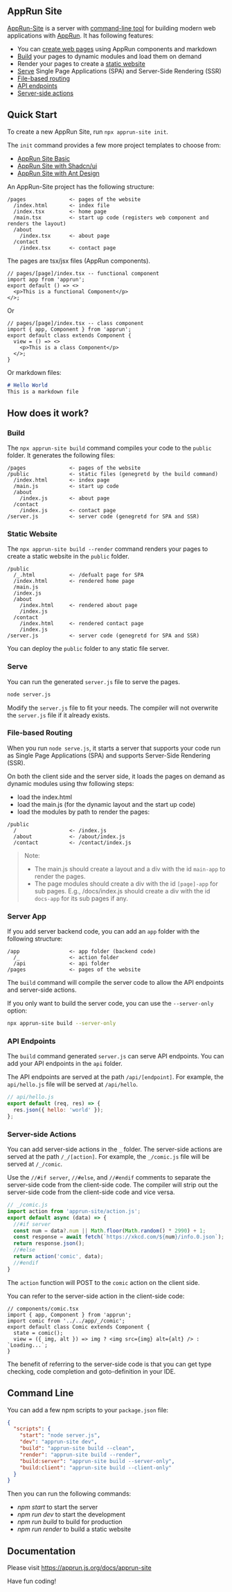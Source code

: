 ## AppRun Site

[AppRun-Site](https://github.com/yysun/apprun-site) is a server with [command-line tool](#command-line) for building modern web applications with [AppRun](https://github.com/yysun/apprun).  It has following features:

* You can [create web pages](#quick-start) using AppRun components and markdown
* [Build](#build) your pages to dynamic modules and load them on demand
* Render your pages to create a [static website](#static-website)
* [Serve](#serve) Single Page Applications (SPA) and Server-Side Rendering (SSR)
* [File-based routing](#file-based-routing)
* [API endpoints](#api-endpoints)
* [Server-side actions](#server-side-actions)


## Quick Start

To create a new AppRun Site, run `npx apprun-site init`.

The `init` command provides a few more project templates to choose from:

* [AppRun Site Basic](https://github.com/apprunjs/apprun-site-template)
* [AppRun Site with Shadcn/ui](https://github.com/apprunjs/apprun-shadcn)
* [AppRun Site with Ant Design](https://github.com/apprunjs/apprun-antd-pro)

An AppRun-Site project has the following structure:

```
/pages              <- pages of the website
  /index.html       <- index file
  /index.tsx        <- home page
  /main.tsx         <- start up code (registers web component and renders the layout)
  /about
    /index.tsx      <- about page
  /contact
    /index.tsx      <- contact page
```

The pages are tsx/jsx files (AppRun components).

```tsx
// pages/[page]/index.tsx -- functional component
import app from 'apprun';
export default () => <>
  <p>This is a functional Component</p>
</>;
```

Or

```tsx
// pages/[page]/index.tsx -- class component
import { app, Component } from 'apprun';
export default class extends Component {
  view = () => <>
    <p>This is a class Component</p>
  </>;
}
```

Or markdown files:

```md
# Hello World
This is a markdown file
```

## How does it work?

### Build

The `npx apprun-site build` command compiles your code to the `public` folder. It generates the following files:

```
/pages              <- pages of the website
/public             <- static files (genegretd by the build command)
  /index.html       <- index page
  /main.js          <- start up code
  /about
    /index.js       <- about page
  /contact
    /index.js       <- contact page
/server.js          <- server code (genegretd for SPA and SSR)
```

### Static Website

The `npx apprun-site build --render` command renders your pages to create a static website in the `public` folder.

```
/public
  /_.html           <- /defualt page for SPA
  /index.html       <- rendered home page
  /main.js
  /index.js
  /about
    /index.html     <- rendered about page
    /index.js
  /contact
    /index.html     <- rendered contact page
    /index.js
/server.js          <- server code (genegretd for SPA and SSR)
```


You can deploy the `public` folder to any static file server.


### Serve

You can run the generated `server.js` file to serve the pages.

```sh
node server.js
```

Modify the `server.js` file to fit your needs. The compiler will not overwrite the `server.js` file if it already exists.


### File-based  Routing

When you run `node serve.js`, it starts a server that supports your code run as Single Page Applications (SPA) and supports Server-Side Rendering (SSR).

On both the client side and the server side, it loads the pages on demand as dynamic modules using thw following steps:

* load the index.html
* load the main.js (for the dynamic layout and the start up code)
* load the modules by path to render the pages:

```
/public
  /                 <- /index.js
  /about            <- /about/index.js
  /contact          <- /contact/index.js
```

> Note:
> * The main.js should create a layout and a div with the id `main-app` to render the pages.
> * The page modules should create a div with the id `[page]-app` for sub pages. E.g., /docs/index.js should create a div with the id `docs-app` for its sub pages if any.



### Server App

If you add server backend code, you can add an `app` folder with the following structure:

```
/app                <- app folder (backend code)
  /_                <- action folder
  /api              <- api folder
/pages              <- pages of the website
```

The `build` command will compile the server code to allow the API endpoints and server-side actions.

If you only want to build the server code, you can use the `--server-only` option:

```sh
npx apprun-site build --server-only
```

### API Endpoints

The `build` command generated `server.js` can serve API endpoints. You can add your API endpoints in the `api` folder.

The API endpoints are served at the path `/api/[endpoint]`. For example, the `api/hello.js` file will be served at `/api/hello`.

```js
// api/hello.js
export default (req, res) => {
  res.json({ hello: 'world' });
};
```

### Server-side Actions

You can add server-side actions in the `_` folder. The server-side actions are served at the path `/_/[action]`. For example, the `_/comic.js` file will be served at `/_/comic`.

Use the `//#if server`, `//#else`, and `//#endif` comments to separate the server-side code from the client-side code. The compiler will strip out the server-side code from the client-side code and vice versa.

```js
// _/comic.js
import action from 'apprun-site/action.js';
export default async (data) => {
  //#if server
  const num = data?.num || Math.floor(Math.random() * 2990) + 1;
  const response = await fetch(`https://xkcd.com/${num}/info.0.json`);
  return response.json();
  //#else
  return action('comic', data);
  //#endif
}
```

The `action` function will POST to the `comic` action on the client side.

You can refer to the server-side action in the client-side code:

```tsx
// components/comic.tsx
import { app, Component } from 'apprun';
import comic from '../../app/_/comic';
export default class Comic extends Component {
  state = comic();
  view = ({ img, alt }) => img ? <img src={img} alt={alt} /> : `Loading...`;
}
```

The benefit of referring to the server-side code is that you can get type checking, code completion and goto-definition in your IDE.

## Command Line

You can add a few npm scripts to your `package.json` file:

```json
{
  "scripts": {
    "start": "node server.js",
    "dev": "apprun-site dev",
    "build": "apprun-site build --clean",
    "render": "apprun-site build --render",
    "build:server": "apprun-site build --server-only",
    "build:client": "apprun-site build --client-only"
  }
}
```

Then you can run the following commands:

* _npm start_ to start the server
* _npm run dev_ to start the development
* _npm run build_ to build for production
* _npm run render_ to build a static website


## Documentation

Please visit https://apprun.js.org/docs/apprun-site



Have fun coding!
